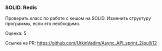 ### SOLID. Redis

Проверить класс по работе с кешом на SOLID. Изменить структуру программы, если это необходимо.

Оценка: 5

Ссылка на PR: https://github.com/UtkinVadim/Async_API_sprint_2/pull/12